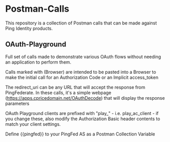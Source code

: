 # Postman-Calls

This repository is a collection of Postman calls that can be made against Ping Identity products.

## OAuth-Playground
Full set of calls made to demonstrate various OAuth flows without needing an application to perform them.

Calls marked with (Browser) are intended to be pasted into a Browser to make the initial call for an Authorization Code or an Implicit access_token

The redirect_uri can be any URL that will accept the response from PingFederate. In these calls, it's a simple webpage (https://apps.cpricedomain.net/OAuthDecode) that will display the response parameters

OAuth Playground clients are prefixed with "play_" - i.e. play_ac_client - if you change these, also modify the Authorization Basic header contents to match your client settings.

Define {{pingfed}} to your PingFed AS as a Postman Collection Variable
